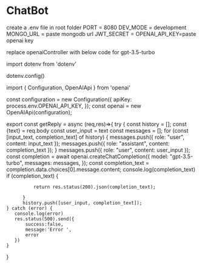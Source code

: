 # ChatBot

create a .env file in root folder
PORT = 8080
DEV_MODE = development
MONGO_URL = paste mongodb url
JWT_SECRET = 
OPENAI_API_KEY=paste openai key





replace openaiController with below code for gpt-3.5-turbo

import dotenv from 'dotenv'

dotenv.config()

import { Configuration, OpenAIApi } from 'openai'

const configuration = new Configuration({
  apiKey: process.env.OPENAI_API_KEY,
});
const openai = new OpenAIApi(configuration);

export const getReply = async (req,res)=>{
    try {
      const history = [];
        const {text} = req.body
        const user_input = text
        const messages = [];
    for (const [input_text, completion_text] of history) {
      messages.push({ role: "user", content: input_text });
      messages.push({ role: "assistant", content: completion_text });
    } 
    messages.push({ role: "user", content: user_input });
    const completion = await openai.createChatCompletion({
          model: "gpt-3.5-turbo",
          messages: messages,
        });
        const completion_text = completion.data.choices[0].message.content;
        console.log(completion_text)
        if (completion_text) { 
            
              return res.status(200).json(completion_text); 
           
          }  
          history.push([user_input, completion_text]);
    } catch (error) {
       console.log(error)
       res.status(500).send({
           success:false,
           message:'Error ',
           error 
       }) 
    }
   } 
